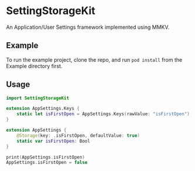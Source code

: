 # SettingStorageKit

An Application/User Settings framework implemented using MMKV.

## Example

To run the example project, clone the repo, and run `pod install` from the Example directory first.

## Usage

```swift
import SettingStorageKit

extension AppSettings.Keys {
    static let isFirstOpen = AppSettings.Keys(rawValue: "isFirstOpen")
}

extension AppSettings {
    @Storage(key: .isFirstOpen, defaultValue: true)
    static var isFirstOpen: Bool
}

print(AppSettings.isFirstOpen)
AppSettings.isFirstOpen = false
```
